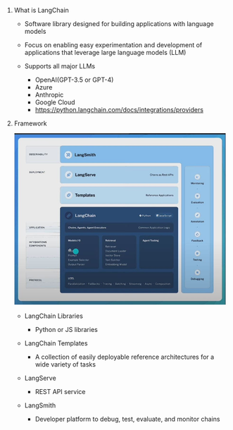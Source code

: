 1. What is LangChain

    - Software library designed for building applications with language models

    - Focus on enabling easy experimentation and development of applications that leverage large language models (LLM)

    - Supports all major LLMs
        
        - OpenAI(GPT-3.5 or GPT-4)
        - Azure
        - Anthropic
        - Google Cloud
        - https://python.langchain.com/docs/integrations/providers

2. Framework

    <img src="../Img/LangChain_EP1_1.jpg">

    - LangChain Libraries

        - Python or JS libraries

    - LangChain Templates

        - A collection of easily deployable reference architectures for a wide variety of tasks

    - LangServe

        - REST API service

    - LangSmith

        - Developer platform to debug, test, evaluate, and monitor chains
